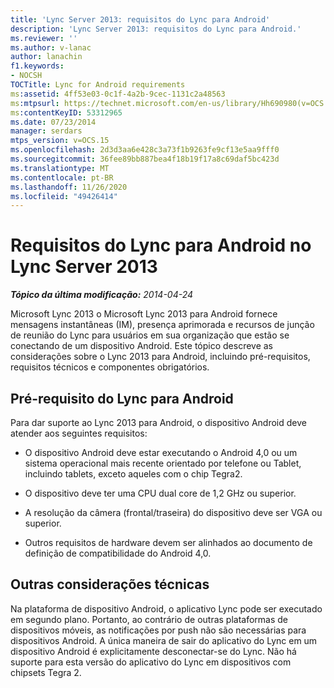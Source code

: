 ```yaml
---
title: 'Lync Server 2013: requisitos do Lync para Android'
description: 'Lync Server 2013: requisitos do Lync para Android.'
ms.reviewer: ''
ms.author: v-lanac
author: lanachin
f1.keywords:
- NOCSH
TOCTitle: Lync for Android requirements
ms:assetid: 4ff53e03-0c1f-4a2b-9cec-1131c2a48563
ms:mtpsurl: https://technet.microsoft.com/en-us/library/Hh690980(v=OCS.15)
ms:contentKeyID: 53312965
ms.date: 07/23/2014
manager: serdars
mtps_version: v=OCS.15
ms.openlocfilehash: 2d3d3aa6e428c3a73f1b9263fe9cf13e5aa9fff0
ms.sourcegitcommit: 36fee89bb887bea4f18b19f17a8c69daf5bc423d
ms.translationtype: MT
ms.contentlocale: pt-BR
ms.lasthandoff: 11/26/2020
ms.locfileid: "49426414"
---
```

# <a name="lync-for-android-requirements-in-lync-server-2013"></a>Requisitos do Lync para Android no Lync Server 2013

<div data-xmlns="http://www.w3.org/1999/xhtml">

<div class="topic" data-xmlns="http://www.w3.org/1999/xhtml" data-msxsl="urn:schemas-microsoft-com:xslt" data-cs="https://msdn.microsoft.com/">

<div data-asp="https://msdn2.microsoft.com/asp">



</div>

<div id="mainSection">

<div id="mainBody">

<span> </span>

_**Tópico da última modificação:** 2014-04-24_

Microsoft Lync 2013 o Microsoft Lync 2013 para Android fornece mensagens instantâneas (IM), presença aprimorada e recursos de junção de reunião do Lync para usuários em sua organização que estão se conectando de um dispositivo Android. Este tópico descreve as considerações sobre o Lync 2013 para Android, incluindo pré-requisitos, requisitos técnicos e componentes obrigatórios.

<div>

## <a name="lync-for-android-prerequisite"></a>Pré-requisito do Lync para Android

Para dar suporte ao Lync 2013 para Android, o dispositivo Android deve atender aos seguintes requisitos:

  - O dispositivo Android deve estar executando o Android 4,0 ou um sistema operacional mais recente orientado por telefone ou Tablet, incluindo tablets, exceto aqueles com o chip Tegra2.

  - O dispositivo deve ter uma CPU dual core de 1,2 GHz ou superior.

  - A resolução da câmera (frontal/traseira) do dispositivo deve ser VGA ou superior.

  - Outros requisitos de hardware devem ser alinhados ao documento de definição de compatibilidade do Android 4,0.

</div>

<div>

## <a name="other-technical-considerations"></a>Outras considerações técnicas

Na plataforma de dispositivo Android, o aplicativo Lync pode ser executado em segundo plano. Portanto, ao contrário de outras plataformas de dispositivos móveis, as notificações por push não são necessárias para dispositivos Android. A única maneira de sair do aplicativo do Lync em um dispositivo Android é explicitamente desconectar-se do Lync. Não há suporte para esta versão do aplicativo do Lync em dispositivos com chipsets Tegra 2.

</div>

</div>

<span> </span>

</div>

</div>

</div>

